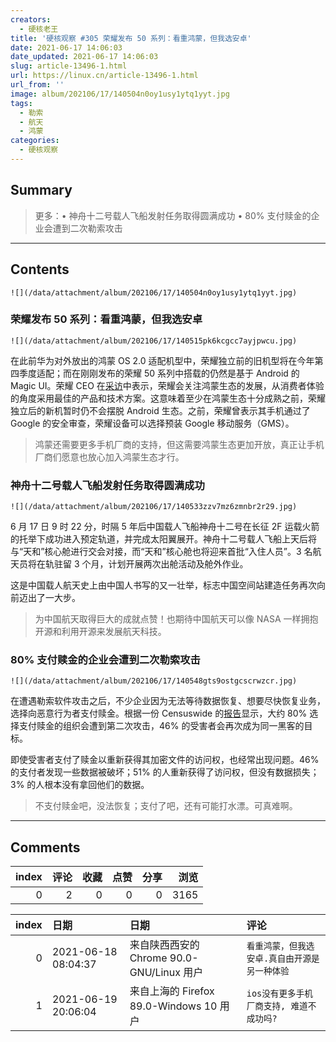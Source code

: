 ```yaml
---
creators:
  - 硬核老王
title: '硬核观察 #305 荣耀发布 50 系列：看重鸿蒙，但我选安卓'
date: 2021-06-17 14:06:03
date_updated: 2021-06-17 14:06:03
slug: article-13496-1.html
url: https://linux.cn/article-13496-1.html
url_from: ''
image: album/202106/17/140504n0oy1usy1ytq1yyt.jpg
tags:
  - 勒索
  - 航天
  - 鸿蒙
categories:
  - 硬核观察
---
```


## Summary

> 更多：• 神舟十二号载人飞船发射任务取得圆满成功 • 80% 支付赎金的企业会遭到二次勒索攻击

***

<!-- more -->

## Contents

`![](/data/attachment/album/202106/17/140504n0oy1usy1ytq1yyt.jpg)`

### 荣耀发布 50 系列：看重鸿蒙，但我选安卓

`![](/data/attachment/album/202106/17/140515pk6kcgcc7ayjpwcu.jpg)`

在此前华为对外放出的鸿蒙 OS 2.0 适配机型中，荣耀独立前的旧机型将在今年第四季度适配；而在刚刚发布的荣耀 50 系列中搭载的仍然是基于 Android 的 Magic UI。荣耀 CEO 在[采访](https://finance.sina.com.cn/tech/2021-06-17/doc-ikqciyzk0072592.shtml)中表示，荣耀会关注鸿蒙生态的发展，从消费者体验的角度采用最佳的产品和技术方案。这意味着至少在鸿蒙生态十分成熟之前，荣耀独立后的新机暂时仍不会摆脱 Android 生态。之前，荣耀曾表示其手机通过了 Google 的安全审查，荣耀设备可以选择预装 Google 移动服务（GMS）。

> 
> 鸿蒙还需要更多手机厂商的支持，但这需要鸿蒙生态更加开放，真正让手机厂商们愿意也放心加入鸿蒙生态才行。
> 
> 
> 

### 神舟十二号载人飞船发射任务取得圆满成功

`![](/data/attachment/album/202106/17/140533zzv7mz6zmnbr2r29.jpg)`

6 月 17 日 9 时 22 分，时隔 5 年后中国载人飞船神舟十二号在长征 2F 运载火箭的托举下成功进入预定轨道，并完成太阳翼展开。神舟十二号载人飞船上天后将与“天和”核心舱进行交会对接，而“天和”核心舱也将迎来首批“入住人员”。3 名航天员将在轨驻留 3 个月，计划开展两次出舱活动及舱外作业。

这是中国载人航天史上由中国人书写的又一壮举，标志中国空间站建造任务再次向前迈出了一大步。

> 
> 为中国航天取得巨大的成就点赞！也期待中国航天可以像 NASA 一样拥抱开源和利用开源来发展航天科技。
> 
> 
> 

### 80% 支付赎金的企业会遭到二次勒索攻击

`![](/data/attachment/album/202106/17/140548gts9ostgcscrwzcr.jpg)`

在遭遇勒索软件攻击之后，不少企业因为无法等待数据恢复、想要尽快恢复业务，选择向恶意行为者支付赎金。根据一份 Censuswide 的[报告](https://www.zdnet.com/article/most-firms-face-second-ransomware-attack-after-paying-off-first/)显示，大约 80% 选择支付赎金的组织会遭到第二次攻击，46% 的受害者会再次成为同一黑客的目标。

即使受害者支付了赎金以重新获得其加密文件的访问权，也经常出现问题。46% 的支付者发现一些数据被破坏；51% 的人重新获得了访问权，但没有数据损失；3% 的人根本没有拿回他们的数据。

> 
> 不支付赎金吧，没法恢复；支付了吧，还有可能打水漂。可真难啊。
> 
> 
>

***

## Comments


|   index |   评论 |   收藏 |   点赞 |   分享 |   浏览 |
|--------:|-------:|-------:|-------:|-------:|-------:|
|       0 |      2 |      0 |      0 |      0 |   3165 |

|   index | 日期                | 日期                                      | 评论                                          |
|--------:|:--------------------|:------------------------------------------|:----------------------------------------------|
|       0 | 2021-06-18 08:04:37 | 来自陕西西安的 Chrome 90.0-GNU/Linux 用户 | `看重鸿蒙，但我选安卓.真自由开源是另一种体验` |
|       1 | 2021-06-19 20:06:04 | 来自上海的 Firefox 89.0-Windows 10 用户   | `ios没有更多手机厂商支持, 难道不成功吗?`      |
